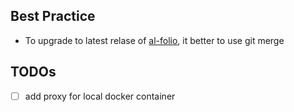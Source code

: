 ## Best Practice

- To upgrade to latest relase of [al-folio](https://github.com/alshedivat/al-folio/tree/master), it better to use git merge



## TODOs

- [ ] add proxy for local docker container